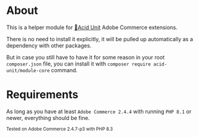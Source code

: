 # About

This is a helper module for [🧪Acid Unit](https://acid.7prism.com/) 
<span title="Magento">Adobe Commerce</span> extensions.

There is no need to install it explicitly, it will be pulled up automatically
as a dependency with other packages.

But in case you still have to have it for some reason in your root `composer.json` file, 
you can install it with `composer require acid-unit/module-core` command.

# Requirements

As long as you have at least `Adobe Commerce 2.4.4` with running `PHP 8.1` or newer, 
everything should be fine.

<small>Tested on Adobe Commerce 2.4.7-p3 with PHP 8.3</small>
